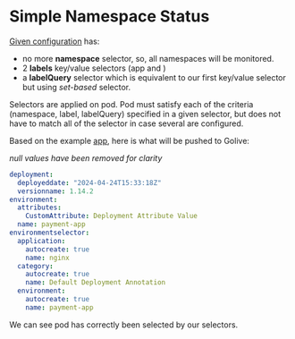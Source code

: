 # Simple Namespace Status

[Given configuration](./config.yaml) has:
* no more **namespace** selector, so, all namespaces will be monitored.
* 2 **labels** key/value selectors (app and )
* a **labelQuery** selector which is equivalent to our first key/value selector but using *set-based* selector.

Selectors are applied on pod. Pod must satisfy each of the criteria (namespace, label, labelQuery) specified in a given selector,
but does not have to match all of the selector in case several are configured.

Based on the example [app](../app/app.yaml), here is what will be pushed to Golive:

*null values have been removed for clarity*
```yaml
deployment:
  deployeddate: "2024-04-24T15:33:18Z"
  versionname: 1.14.2
environment:
  attributes:
    CustomAttribute: Deployment Attribute Value
  name: payment-app
environmentselector:
  application:
    autocreate: true
    name: nginx
  category:
    autocreate: true
    name: Default Deployment Annotation
  environment:
    autocreate: true
    name: payment-app

```

We can see pod has correctly been selected by our selectors.

